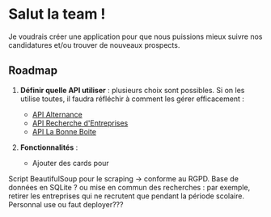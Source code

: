 # Salut la team !

Je voudrais créer une application pour que nous puissions mieux suivre nos candidatures et/ou trouver de nouveaux prospects.  

## Roadmap  

1. **Définir quelle API utiliser** : plusieurs choix sont possibles. Si on les utilise toutes, il faudra réfléchir à comment les gérer efficacement :  
   - [API Alternance](https://www.data.gouv.fr/fr/dataservices/api-alternance/)  
   - [API Recherche d'Entreprises](https://www.data.gouv.fr/fr/dataservices/api-recherche-dentreprises/)  
   - [API La Bonne Boite](https://www.data.gouv.fr/fr/dataservices/api-la-bonne-boite/)  

2. **Fonctionnalités** :  
   - Ajouter des cards pour 


Script BeautifulSoup pour le scraping → conforme au RGPD.
Base de données en SQLite ? ou mise en commun des recherches : par exemple, retirer les entreprises qui ne recrutent que pendant la période scolaire.
Personnal use ou faut deployer???

